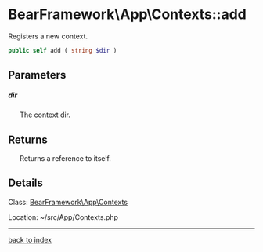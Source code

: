 # BearFramework\App\Contexts::add

Registers a new context.

```php
public self add ( string $dir )
```

## Parameters

##### dir

&nbsp;&nbsp;&nbsp;&nbsp;&nbsp;&nbsp;The context dir.

## Returns

&nbsp;&nbsp;&nbsp;&nbsp;&nbsp;&nbsp;Returns a reference to itself.

## Details

Class: [BearFramework\App\Contexts](bearframework.app.contexts.class.md)

Location: ~/src/App/Contexts.php

---

[back to index](index.md)

